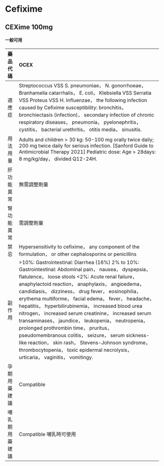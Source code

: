 # Cefixime

## CEXime 100mg

#### 一般可用

| 藥品代碼       | OCEX                                                                                                                                                                                                                                                                                                                                                                                                                                                                                                                                                                                                                                                                                                                                       |
|:---------------|:-------------------------------------------------------------------------------------------------------------------------------------------------------------------------------------------------------------------------------------------------------------------------------------------------------------------------------------------------------------------------------------------------------------------------------------------------------------------------------------------------------------------------------------------------------------------------------------------------------------------------------------------------------------------------------------------------------------------------------------------|
| 適應症         | Streptococcus VSS S. pneumoniae， N. gonorrhoeae， Branhamella catarrhalis， E. coli， Klebsiella VSS Serratia VSS Proteus VSS H. Influenzae， the following infection caused by Cefixime susceptibility: bronchitis， bronchiectasis (infection)， secondary infection of chronic respiratory diseases， pneumonia， pyelonephritis， cystitis， bacterial urethritis， otitis media， sinusitis.                                                                                                                                                                                                                                                                                                                                         |
| 用法用量       | Adults and children > 30 kg: 50-100 mg orally twice daily; 200 mg twice daily for serious infection. [Sanford Guide to Antimicrobial Therapy 2021] Pediatric dose: Age > 28days: 8 mg/kg/day， divided Q12-24H.                                                                                                                                                                                                                                                                                                                                                                                                                                                                                                                            |
| 肝功能異常     | 無需調整劑量                                                                                                                                                                                                                                                                                                                                                                                                                                                                                                                                                                                                                                                                                                                               |
| 腎功能異常     | 需調整劑量                                                                                                                                                                                                                                                                                                                                                                                                                                                                                                                                                                                                                                                                                                                                 |
| 禁忌           | Hypersensitivity to cefixime， any component of the formulation， or other cephalosporins or penicillins                                                                                                                                                                                                                                                                                                                                                                                                                                                                                                                                                                                                                                   |
| 副作用         | >10%: Gastrointestinal: Diarrhea (16%) 2% to 10%: Gastrointestinal: Abdominal pain， nausea， dyspepsia， flatulence， loose stools <2%: Acute renal failure， anaphylactoid reaction， anaphylaxis， angioedema， candidiasis， dizziness， drug fever， eosinophilia， erythema multiforme， facial edema， fever， headache， hepatitis， hyperbilirubinemia， increased blood urea nitrogen， increased serum creatinine， increased serum transaminases， jaundice， leukopenia， neutropenia， prolonged prothrombin time， pruritus， pseudomembranous colitis， seizure， serum sickness-like reaction， skin rash， Stevens-Johnson syndrome， thrombocytopenia， toxic epidermal necrolysis， urticaria， vaginitis， vomitingy. |
| 孕期用藥建議   | Compatible                                                                                                                                                                                                                                                                                                                                                                                                                                                                                                                                                                                                                                                                                                                                 |
| 哺乳期用藥建議 | Compatible 哺乳時可使用                                                                                                                                                                                                                                                                                                                                                                                                                                                                                                                                                                                                                                                                                                                    |

